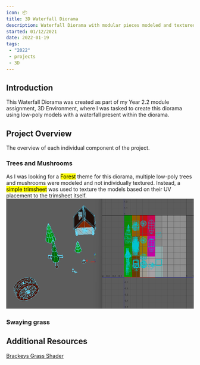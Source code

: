 ```yaml
---
icon: 📦
title: 3D Waterfall Diorama
description: Waterfall Diorama with modular pieces modeled and textured in Maya and Substance Painter. Environment and Shaders built in Unity
started: 01/12/2021
date: 2022-01-19
tags: 
 - "2022"
 - projects
 - 3D
---
```


## Introduction
This Waterfall Diorama was created as part of my Year 2.2 module assignment, 3D Environment, where I was tasked to create this diorama using low-poly models with a waterfall present within the diorama.

## Project Overview
The overview of each individual component of the project.

### Trees and Mushrooms
As I was looking for a <mark>Forest</mark> theme for this diorama, multiple low-poly trees and mushrooms were modeled and not individually textured. Instead, a <mark>simple trimsheet</mark> was used to texture the models based on their UV placement to the trimsheet itself.
![Trimsheet Screenshot](./img/Trimsheet.png)

### Swaying grass


## Additional Resources
[Brackeys Grass Shader](https://www.youtube.com/watch?v=L_Bzcw9tqTc)